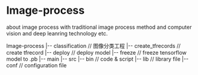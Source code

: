 # Image-process
about image process with traditional image process method and computer vision and deep leanring technology etc.

Image-process
    |-- classification       // 图像分类工程 
        |-- create_tfrecords  // create tfrecord
        |-- deploy            // deploy model 
        |-- freeze            // freeze tensorflow model to .pb 
        |-- main 
           |-- src
              |--  bin          // code & script 
              |--  lib          // library file
              |-- conf          //  configuration file 
